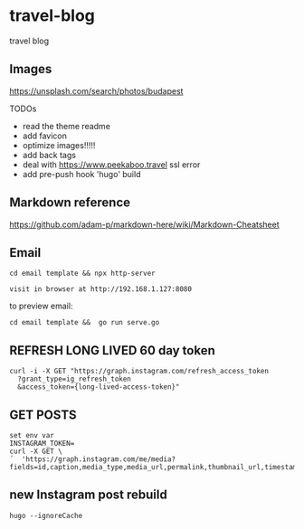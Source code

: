 # travel-blog

travel blog

## Images

https://unsplash.com/search/photos/budapest

TODOs

- read the theme readme
- add favicon
- optimize images!!!!!
- add back tags
- deal with https://www.peekaboo.travel ssl error
- add pre-push hook 'hugo' build


Markdown reference
------------------

https://github.com/adam-p/markdown-here/wiki/Markdown-Cheatsheet

## Email 
```
cd email template && npx http-server

visit in browser at http://192.168.1.127:8080
```


to preview email:
```
cd email template &&  go run serve.go 
```

## REFRESH LONG LIVED 60 day token 
```
curl -i -X GET "https://graph.instagram.com/refresh_access_token
  ?grant_type=ig_refresh_token
  &access_token={long-lived-access-token}"
```

## GET POSTS 

```
set env var 
INSTAGRAM_TOKEN=
curl -X GET \    
´  'https://graph.instagram.com/me/media?fields=id,caption,media_type,media_url,permalink,thumbnail_url,timestamp,username&access_token='
```

## new Instagram post rebuild

```
hugo --ignoreCache
```